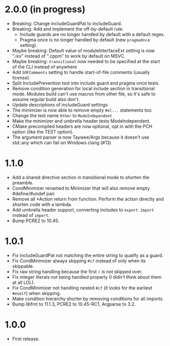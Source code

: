 # 2.0.0 (in progress)
- Breaking: Change includeGuardPat to includeGuard.
- Breaking: Add and implement the off-by-default rule:
  - Include guards are no longer handled by default with a default regex.
  - Pragma once is no longer handled by default (new `pragmaOnce` setting).
- Maybe breaking: Default value of moduleInterfaceExt setting is now ".ixx" instead of ".cppm" to work by default on MSVC.
- Maybe breaking: `transitional` now needed to be specified at the start of the CLI instead of anywhere
- Add `SOFComments` setting to handle start-of-file comments (usually license).
- Split IncludePrevention test into include guard and pragma once tests.
- Remove condition generation for local include section in transitional mode. Modules build can't use macros from other file, so it's safe to assume regular build also don't.
- Update descriptions of includeGuard settings
- The minimizer is now able to remove empty `#el...` statements too. 
- Change the test name `Other` to `ModeIndependent`
- Make the minimizer and umbrella header tests ModeIndependent.
- CMake precompiled headers are now optional, opt in with the PCH option (like the TEST option).
- The argument parser is now Taywee/Args because it doesn't use std::any which can fail on Windows clang (#13)

# 1.1.0
- Add a shared directive section in transitional mode to shorten the preamble.
- CondMinimizer renamed to Minimizer that will also remove empty #define/#undef pair.
- Remove all *Action return from function. Perform the action directly and shorten code with a lambda.
- Add umbrella header support, converting includes to `export import` instead of `import`.
- Bump PCRE2 to 10.45.

# 1.0.1
- Fix includeGuardPat not matching the entire string to qualify as a guard.
- Fix CondMinimizer always skipping `#if` instead of only when its skippable.
- Fix raw string handling because the first `(` is not skipped over.
- Fix integer literals not being handled properly (I didn't think about them at all LOL).
- Fix CondMinimizer not handling nested `#if` (it looks for the earliest `#endif`) when skipping.
- Make condition hierarchy shorter by removing conditions for all imports.
- Bump libfmt to 11.1.3, PCRE2 to 10.45-RC1, Argparse to 3.2.

# 1.0.0
- First release.